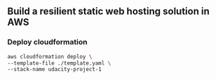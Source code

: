 ## Build a resilient static web hosting solution in AWS

### Deploy cloudformation
```sh
aws cloudformation deploy \
--template-file ./template.yaml \
--stack-name udacity-project-1
```